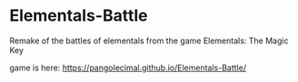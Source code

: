 # Elementals-Battle
Remake of the battles of elementals from the game Elementals: The Magic Key

game is here: https://pangolecimal.github.io/Elementals-Battle/
